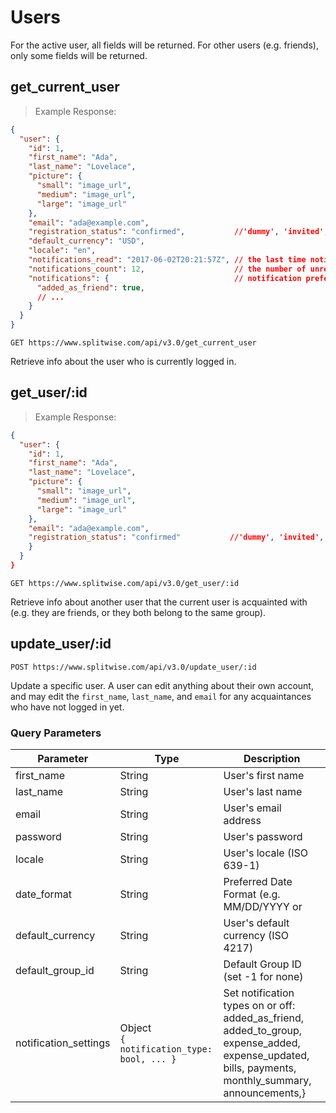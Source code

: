# Users

<aside class="notice">For the active user, all fields will be returned. For other users (e.g. friends), only some fields will be returned.</aside>

## get_current_user

> Example Response:

```json
{
  "user": {
    "id": 1,
    "first_name": "Ada",
    "last_name": "Lovelace",
    "picture": {
      "small": "image_url",
      "medium": "image_url",
      "large": "image_url"
    },
    "email": "ada@example.com",
    "registration_status": "confirmed",           //'dummy', 'invited', or 'confirmed'
    "default_currency": "USD",
    "locale": "en",
    "notifications_read": "2017-06-02T20:21:57Z", // the last time notifications were marked as read
    "notifications_count": 12,                    // the number of unread notifications
    "notifications": {                            // notification preferences
      "added_as_friend": true,
      // ...
    }
  }
}
```

`GET https://www.splitwise.com/api/v3.0/get_current_user`

Retrieve info about the user who is currently logged in.

## get_user/:id

> Example Response:

```json
{
  "user": {
    "id": 1,
    "first_name": "Ada",
    "last_name": "Lovelace",
    "picture": {
      "small": "image_url",
      "medium": "image_url",
      "large": "image_url"
    },
    "email": "ada@example.com",
    "registration_status": "confirmed"           //'dummy', 'invited', or 'confirmed'
    }
  }
}
```

`GET https://www.splitwise.com/api/v3.0/get_user/:id`

Retrieve info about another user that the current user is acquainted with (e.g. they are friends, or they both belong to the same group).


## update_user/:id

`POST https://www.splitwise.com/api/v3.0/update_user/:id`

Update a specific user. A user can edit anything about their own account, and may edit the `first_name`, `last_name`, and `email` for any acquaintances who have not logged in yet.

### Query Parameters

Parameter | Type | Description
--------- | ---- | -----------
first_name            | String | User's first name
last_name             | String | User's last name
email                 | String | User's email address
password              | String | User's password
locale                | String | User's locale (ISO 639-1)
date_format           | String | Preferred Date Format (e.g. MM/DD/YYYY or 
default_currency      | String | User's default currency (ISO 4217)
default_group_id      | String | Default Group ID (set -1 for none)
notification_settings | Object <br>`{ notification_type: bool, ... }` | Set notification types on or off: added_as_friend, added_to_group, expense_added, expense_updated, bills, payments, monthly_summary, announcements,}






